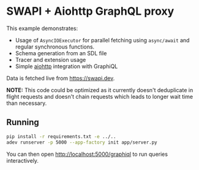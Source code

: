 # SWAPI + Aiohttp GraphQL proxy

This example demonstrates:

- Usage of `AsyncIOExecutor` for parallel fetching using `async/await` and regular synchronous functions.
- Schema generation from an SDL file
- Tracer and extension usage
- Simple [aiohttp](https://aiohttp.readthedocs.io/) integration with GraphiQL

Data is fetched live from <https://swapi.dev>.

**NOTE:** This code could be optimized as it currently doesn't deduplicate in flight requests and doesn't chain requests which leads to longer wait time than necessary.

## Running

```bash
pip install -r requirements.txt -e ../..
adev runserver -p 5000 --app-factory init app/server.py
```

You can then open <http://localhost:5000/graphiql> to run queries interactively.
